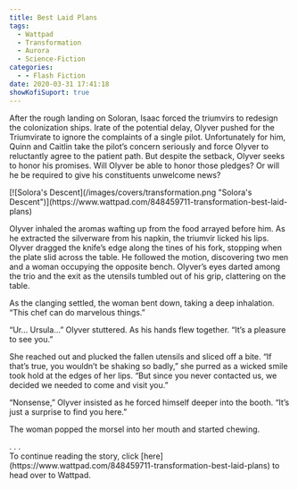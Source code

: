 ```yaml
---
title: Best Laid Plans
tags:
  - Wattpad
  - Transformation
  - Aurora
  - Science-Fiction
categories:
  - - Flash Fiction
date: 2020-03-31 17:41:18
showKofiSuport: true
---
```


After the rough landing on Soloran, Isaac forced the triumvirs to redesign the colonization ships. Irate of the potential delay, Olyver pushed for the Triumvirate to ignore the complaints of a single pilot. Unfortunately for him, Quinn and Caitlin take the pilot’s concern seriously and force Olyver to reluctantly agree to the patient path. But despite the setback, Olyver seeks to honor his promises.<!-- more --> Will Olyver be able to honor those pledges? Or will he be required to give his constituents unwelcome news?

<div class="center">[![Solora's Descent](/images/covers/transformation.png "Solora's Descent")](https://www.wattpad.com/848459711-transformation-best-laid-plans)</div>

Olyver inhaled the aromas wafting up from the food arrayed before him. As he extracted the silverware from his napkin, the triumvir licked his lips. Olyver dragged the knife’s edge along the tines of his fork, stopping when the plate slid across the table. He followed the motion, discovering two men and a woman occupying the opposite bench. Olyver’s eyes darted among the trio and the exit as the utensils tumbled out of his grip, clattering on the table.

As the clanging settled, the woman bent down, taking a deep inhalation. “This chef can do marvelous things.”

“Ur… Ursula…” Olyver stuttered. As his hands flew together. “It’s a pleasure to see you.”

She reached out and plucked the fallen utensils and sliced off a bite. “If that’s true, you wouldn’t be shaking so badly,” she purred as a wicked smile took hold at the edges of her lips. “But since you never contacted us, we decided we needed to come and visit you.”

“Nonsense,” Olyver insisted as he forced himself deeper into the booth. “It’s just a surprise to find you here.”

The woman popped the morsel into her mouth and started chewing.

<div class="center story-ellipses">
.
.
.
</div><div class="center">To continue reading the story, click [here](https://www.wattpad.com/848459711-transformation-best-laid-plans) to head over to Wattpad.</div>